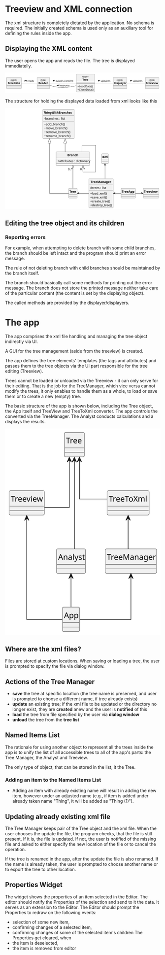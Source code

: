 # Treeview and XML connection

The xml structure is completely dictated by the application.
No schema is required. The initially created schema is used only as an auxiliary tool for defining the rules inside the app. 

## Displaying the XML content
The user opens the app and reads the file. The tree is displayed immediatelly. 

![Domain model](./out/uml/uml/domain_model.svg)


The structure for holding the displayed data loaded from xml looks like this

![Class diagram](./out/uml/uml/class_diagram.svg)


## Editing the tree object and its children

### Reporting errors
For example, when attempting to delete branch with some child branches, the branch should be left intact and the program should print an error message.

The rule of not deleting branch with child branches should be maintained by the branch itself.

The branch should basically call some methods for printing out the error message. The branch does not store the printed message neither take care of the particular content (the content is set by the displaying object).

The called methods are provided by the displayer/displayers. 


# The app
The app comprises the xml file handling and managing the tree object indirectly via UI. 

A GUI for the tree management (aside from the treeview) is created. 

The app defines the tree elements' templates (the tags and attributes) and passes them to the tree objects via the UI part responsible for the tree editing (Treeview).

Trees cannot be loaded or unloaded via the Treeview - it can only serve for their editing. That is the job for the TreeManager, which vice versa cannot modify the trees, it only enables to handle them as a whole, to load or save them or to create a new (empty) tree.

The basic structure of the app is shown below, including the Tree object, the App itself and TreeView and TreeToXml converter. The app controls the converted via the TreeManager. The Analyst conducts calculations and a displays the results.

![App class diagram](./out/uml/uml/app_class_diagram.svg)


## Where are the xml files?
Files are stored at custom locations. When saving or loading a tree, the user is prompted to specify the file via dialog window.

## Actions of the Tree Manager
- **save** the tree at specific location (the tree name is preserved, and user is prompted to choose a different name, if tree already exists)
- **update** an existing tree; if the xml file to be updated or the directory no longer exist, they are **created** anew and the user is **notified** of this
- **load** the tree from file specified by the user via **dialog window**
- **unload** the tree from the **tree list**


## Named Items List
The rationale for using another object to represent all the trees inside the app is to unify the list of all accessible trees to all of the app's parts: the Tree Manager, the Analyst and Treeview.

The only type of object, that can be stored in the list, it the Tree.

### Adding an item to the Named Items List
- Adding an item with already existing name will result in adding the new item, however under an adjusted name (e.g., if item is added under already taken name "Thing", it will be added as "Thing (1)").


## Updating already existing xml file
The Tree Manager keeps pair of the Tree object and the xml file. When the user chooses the update the file, the program checks, that the file is still present. If it is, the file is updated. If not, the user is notified of the missing file and asked to either specify the new location of the file or to cancel the operation.

If the tree is renamed in the app, after the update the file is also renamed. If the name is already taken, the user is prompted to choose another name or to export the tree to other location.


## Properties Widget
The widget shows the properties of an item selected in the Editor. The editor should notify the Properties of the selection and send to it the data. It serves as an extension to the Editor. The Editor should prompt the Properties to redraw on the following events:
- selection of some new item,
- confirming changes of a selected item,
- confirming changes of some of the selected item's children
The Properties get cleared, when
- the item is deselected,
- the item is removed from editor